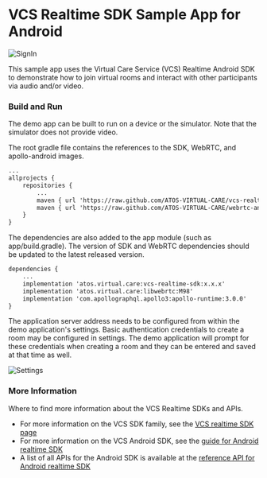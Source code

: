 # VCS Realtime SDK Sample App for Android
![SignIn](https://user-images.githubusercontent.com/4389724/130239263-c3e598be-6d57-464a-b59d-bf02bd297ff7.png)

This sample app uses the Virtual Care Service (VCS) Realtime Android SDK to demonstrate how to join virtual rooms and interact with other participants via audio and/or video.
### Build and Run

The demo app can be built to run on a device or the simulator. Note that the simulator does not provide video.

The root gradle file contains the references to the SDK, WebRTC, and apollo-android images.
```xml
...
allprojects {
    repositories {
        ...
        maven { url 'https://raw.github.com/ATOS-VIRTUAL-CARE/vcs-realtime-sdk-android/repo/' }
        maven { url 'https://raw.github.com/ATOS-VIRTUAL-CARE/webrtc-android/repo/' 
    }
}
```

The dependencies are also added to the app module (such as app/build.gradle). The version of SDK and WebRTC dependencies should be updated to the latest released version.
```xml
dependencies {
    ...
    implementation 'atos.virtual.care:vcs-realtime-sdk:x.x.x'
    implementation 'atos.virtual.care:libwebrtc:M98'
    implementation 'com.apollographql.apollo3:apollo-runtime:3.0.0'
}
```

The application server address needs to be configured from within the demo application's settings. Basic authentication credentials to create a room may be configured in settings. The demo application will prompt for these credentials when creating a room and they can be entered and saved at that time as well.

![Settings](https://user-images.githubusercontent.com/4389724/130242609-d993f59b-8115-4343-a21d-4d56b9508f97.png)

### More Information

Where to find more information about the VCS Realtime SDKs and APIs.

* For more information on the VCS SDK family, see the [VCS realtime SDK page](https://sdk.virtualcareservices.net/)
* For more information on the VCS Android SDK, see the [guide for Android realtime SDK](https://sdk.virtualcareservices.net/sdks/android)
* A list of all APIs for the Android SDK is available at the [reference API for Android realtime SDK](https://sdk.virtualcareservices.net/reference/android)
